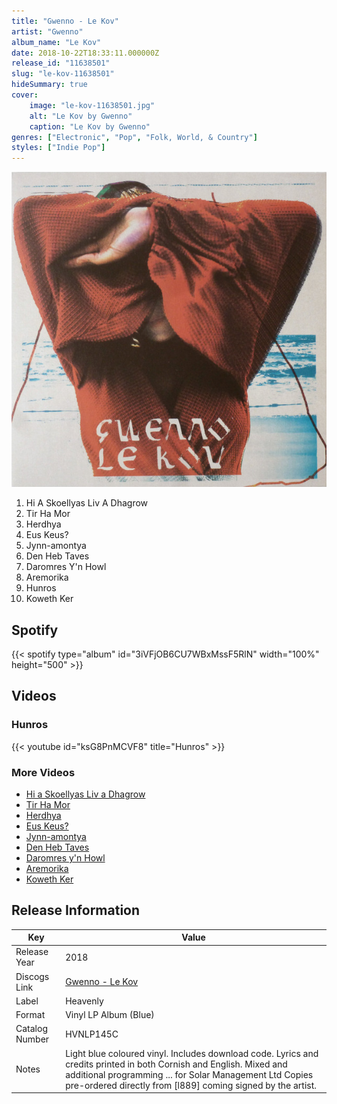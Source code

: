 ```yaml
---
title: "Gwenno - Le Kov"
artist: "Gwenno"
album_name: "Le Kov"
date: 2018-10-22T18:33:11.000000Z
release_id: "11638501"
slug: "le-kov-11638501"
hideSummary: true
cover:
    image: "le-kov-11638501.jpg"
    alt: "Le Kov by Gwenno"
    caption: "Le Kov by Gwenno"
genres: ["Electronic", "Pop", "Folk, World, & Country"]
styles: ["Indie Pop"]
---
```


![Le Kov by Gwenno](le-kov-11638501.jpg)

<!-- section break -->

1. Hi A Skoellyas Liv A Dhagrow
2. Tir Ha Mor
3. Herdhya
4. Eus Keus?
5. Jynn-amontya
6. Den Heb Taves
7. Daromres Y'n Howl
8. Aremorika
9. Hunros
10. Koweth Ker

<!-- section break -->


## Spotify
{{< spotify type="album" id="3iVFjOB6CU7WBxMssF5RlN" width="100%" height="500" >}}



## Videos
### Hunros
{{< youtube id="ksG8PnMCVF8" title="Hunros" >}}<br>

### More Videos

- [Hi a Skoellyas Liv a Dhagrow](https://www.youtube.com/watch?v=JzYa659k29g)
- [Tir Ha Mor](https://www.youtube.com/watch?v=zbN_FSCqX5I)
- [Herdhya](https://www.youtube.com/watch?v=psiFSja8n0Q)
- [Eus Keus?](https://www.youtube.com/watch?v=qbTw9VkcEFI)
- [Jynn-amontya](https://www.youtube.com/watch?v=PBONhKumcyI)
- [Den Heb Taves](https://www.youtube.com/watch?v=5k4rpFfb70Y)
- [Daromres y'n Howl](https://www.youtube.com/watch?v=_Y4Pk3eCHo0)
- [Aremorika](https://www.youtube.com/watch?v=UCG9vktV-pk)
- [Koweth Ker](https://www.youtube.com/watch?v=v07qP27bZXI)


## Release Information
|  Key           | Value                                                |
| ---------------| ---------------------------------------------------- |
| Release Year   | 2018                                   |
| Discogs Link   | [Gwenno - Le Kov](https://www.discogs.com/release/11638501-Gwenno-Le-Kov) |
| Label          | Heavenly |
| Format         | Vinyl LP Album (Blue) |
| Catalog Number | HVNLP145C |
| Notes | Light blue coloured vinyl. Includes download code.  Lyrics and credits printed in both Cornish and English.  Mixed and additional programming ... for Solar Management Ltd  Copies pre-ordered directly from [l889] coming signed by the artist.  |
